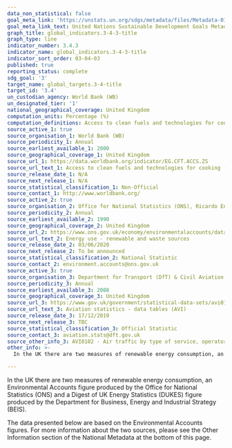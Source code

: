 ```yaml
---
data_non_statistical: false
goal_meta_link: 'https://unstats.un.org/sdgs/metadata/files/Metadata-01-02-01.pdf '
goal_meta_link_text: United Nations Sustainable Development Goals Metadata (PDF 98.2KB)
graph_title: global_indicators.3-4-3-title
graph_type: line
indicator_number: 3.4.3
indicator_name: global_indicators.3-4-3-title
indicator_sort_order: 03-04-03
published: true
reporting_status: complete
sdg_goal: '3'
target_name: global_targets.3-4-title
target_id: '3.4'
un_custodian_agency: World Bank (WB)
un_designated_tier: '1'
national_geographical_coverage: United Kingdom
computation_units: Percentage (%)
computation_definitions: Access to clean fuels and technologies for cooking is the proportion of total population primarily using clean cooking fuels and technologies for cooking. Under WHO guidelines, kerosene is excluded from clean cooking fuels. The renewable energy share in total final consumption is the percentage of final consumption of energy that is derived from renewable resources. Renewable energy consumption includes consumption of energy derived from hydroelectric power, wind, wave, tidal, solar photovoltaic, geothermal, aquifers, landfill gas, sewage gas, biogas from autogen, municipal solid waste, poultry litter, straw, wood, charcoal, liquid bio-fuels, bioethanol, biodiesel and biomass. Passenger and freight volumes are the sum of the passenger and freight volumes reported for the air carriers in terms of number of people and metric tonnes of cargo respectively.
source_active_1: true
source_organisation_1: World Bank (WB)
source_periodicity_1: Annual
source_earliest_available_1: 2000
source_geographical_coverage_1: United Kingdom
source_url_1: https://data.worldbank.org/indicator/EG.CFT.ACCS.ZS
source_url_text_1: Access to clean fuels and technologies for cooking (% of population)
source_release_date_1: N/A
source_next_release_1: N/A
source_statistical_classification_1: Non-Official
source_contact_1: http://www.worldbank.org/
source_active_2: true
source_organisation_2: Office for National Statistics (ONS), Ricardo Energy and Environment
source_periodicity_2: Annual
source_earliest_available_2: 1990
source_geographical_coverage_2: United Kingdom
source_url_2: https://www.ons.gov.uk/economy/environmentalaccounts/datasets/ukenvironmentalaccountsenergyconsumptionfromrenewableandwastesources
source_url_text_2: Energy use - renewable and waste sources
source_release_date_2: 03/06/2020
source_next_release_2: To be announced
source_statistical_classification_2: National Statistic
source_contact_2: environment.accounts@ons.gov.uk 
source_active_3: true
source_organisation_3: Department for Transport (DfT) & Civil Aviation Authority
source_periodicity_3: Annual
source_earliest_available_3: 2008
source_geographical_coverage_3: United Kingdom
source_url_3: https://www.gov.uk/government/statistical-data-sets/avi01-traffic-passenger-numbers-mode-of-travel-to-airport
source_url_text_3: Aviation statistics - data tables (AVI)
source_release_date_3: 17/12/2019
source_next_release_3: TBC
source_statistical_classification_3: Official Statistic 
source_contact_3: aviation.stats@dft.gov.uk
source_other_info_3: AVI0102 - Air traffic by type of service, operator and airport (ODS, 42.6KB)
other_info: >-
  In the UK there are two measures of renewable energy consumption, an Environmental Accounts figure produced by the Office for National Statistics (ONS) and a Digest of UK Energy Statistics (DUKES) figure produced by the Department for Business, Energy and Industrial Strategy (BEIS). The DUKES statistics are used to monitor the UK’s progress against the EU Renewable Energy Directive. The ONS National Accounts statistics are compliant with the definitions of the UN System of Environmental Economic Accounting. The ONS statistic is calculated on a residency basis, whereas the DUKES figure is calculated on a territory basis. This means the ONS statistic uses data relating to UK residents and UK-registered businesses, regardless of whether they are based in the UK or overseas. This makes the ONS statistic comparable to other National Account statistics, for example, GDP, as well as other SDG indicators, for example, 7.3.1 Energy intensity measured in terms of primary energy and GDP. For this reason, the ONS figures have been displayed here. The [DUKES publication](https://www.gov.uk/government/collections/digest-of-uk-energy-statistics-dukes) is annually produced by BEIS. The ONS also produce a [bridging table](https://www.ons.gov.uk/economy/environmentalaccounts/datasets/ukenvironmentalaccountsenergybridging) to aid with comparisons between the two measures. The DfT data source only goes back to 2008. Data from 2007 is from previous release.

---
```

In the UK there are two measures of renewable energy consumption, an Environmental Accounts figure produced by the Office for National Statistics (ONS) and a Digest of UK Energy Statistics (DUKES) figure produced by the Department for Business, Energy and Industrial Strategy (BEIS).

The data presented below are based on the Environmental Accounts figures. For more information about the two sources, please see the Other Information section of the National Metadata at the bottom of this page.
